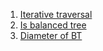 1. [Iterative traversal](https://github.com/Maniabhishek/Data-Structure-And-Algorithm/blob/main/11.BinaryTrees/g.iterativePreorder.md)
2. [Is balanced tree](https://github.com/Maniabhishek/Data-Structure-And-Algorithm/blob/main/11.BinaryTrees/n.isBalancedTree.md)
3. [Diameter of BT](https://github.com/Maniabhishek/Data-Structure-And-Algorithm/blob/main/11.BinaryTrees/o.diameterOfBinaryTree.md)

